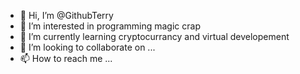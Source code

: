 - 👋 Hi, I’m @GithubTerry
- 👀 I’m interested in programming magic crap
- 🌱 I’m currently learning cryptocurrancy and virtual developement
- 💞️ I’m looking to collaborate on ...
- 📫 How to reach me ...

<!---
GithubTerry/GithubTerry is a ✨ special ✨ repository because its `README.md` (this file) appears on your GitHub profile.
You can click the Preview link to take a look at your changes.
--->

